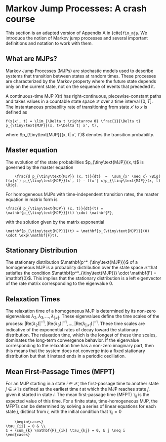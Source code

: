 # Markov Jump Processes: A crash course

This section is an adapted version of Appendix A in {cite}`fim_mjp`. We introduce
the notion of Markov jump processes and several important definitions and notation to work with them.

## What are MJPs?

Markov Jump Processes (MJPs) are stochastic models used to describe systems that transition between
states at random times. These processes are characterized by the Markov property where the future
state depends only on the current state, not on the sequence of events that preceded it.

A continuous-time MJP $X(t)$ has right-continuous, piecewise-constant paths and takes values in a countable state space $\mathcal{X}$ over a time interval $[0, T]$. The instantaneous probability rate of transitioning from state $x'$ to $x$ is defined as
```{math}
f(x|x', t) = \lim_{\Delta t \rightarrow 0} \frac{1}{\Delta t} p_{\tiny\text{MJP}}(x, t+\Delta t| x', t),
```
where $p_{\tiny\text{MJP}}(x, t| x', t')$ denotes the transition probability.

## Master equation

The evolution of the state probabilities $p_{\tiny\text{MJP}}(x, t)$ is governed by the master equation
```{math}
    \frac{d p_{\tiny\text{MJP}} (x, t)}{dt}  =  \sum_{x' \neq x} \Big( f(x|x') p_{\tiny\text{MJP}}(x', t) - f(x'| x)p_{\tiny\text{MJP}}(x, t) \Big).
```

For homogeneous MJPs with time-independent transition rates, the master equation in matrix form is
```{math}
\frac{d p_{\tiny\text{MJP}} (x, t)}{dt}(t) = \mathbf{p_{\tiny\text{MJP}}}(t) \cdot \mathbf{F},
```
with the solution given by the matrix exponential
```{math}
\mathbf{p_{\tiny\text{MJP}}}(t) = \mathbf{p_{\tiny\text{MJP}}}(0) \cdot \exp(\mathbf{F}t).
```
## Stationary Distribution
The stationary distribution $\mathbf{p^*_{\tiny\text{MJP}}}$ of a homogeneous MJP is a probability distribution over the state space $\mathcal{X}$ that satisfies the condition $\mathbf{p^*_{\tiny\text{MJP}}} \cdot \mathbf{F} = \mathbf{0}$. This implies that the stationary distribution is a left eigenvector of the rate matrix corresponding to the eigenvalue 0.

## Relaxation Times
The relaxation time of a homogeneous MJP is determined by its non-zero eigenvalues $\lambda_2, \lambda_3, \ldots, \lambda_{|\mathcal{X}|}$. These eigenvalues define the time scales of the process: $|\text{Re}(\lambda_2)|^{-1}, |\text{Re}(\lambda_3)|^{-1}, \ldots, |\text{Re}(\lambda_{|\mathcal{X}|})|^{-1}$. These time scales are indicative of the exponential rates of decay toward the stationary distribution. The relaxation time, which is the longest of these time scales, dominates the long-term convergence behavior. If the eigenvalue corresponding to the relaxation time has a non-zero imaginary part, then this means that the system does not converge into a fixed stationary distribution but that it instead ends in a periodic oscillation.

## Mean First-Passage Times (MFPT)
For an MJP starting in a state $i \in \mathcal{X}$, the first-passage time to another state $j \in \mathcal{X}$ is defined as the earliest time $t$ at which the MJP reaches state $j$, given it started in state $i$. The mean first-passage time (MFPT) $\tau_{ij}$ is the expected value of this time. For a finite state, time-homogeneous MJP, the MFPTs can be determined by solving a series of linear equations for each state $j$, distinct from $i$, with the initial condition that $\tau_{ii} = 0$
```{math}
    \begin{cases}
\tau_{ii} = 0 & \\
1 + \sum_{k} \mathbf{F}_{ik} \tau_{kj} = 0, & j \neq i
\end{cases}
```
